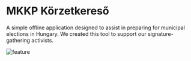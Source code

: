 # MKKP Körzetkereső
A simple offline application designed to assist in preparing for municipal elections in Hungary. We created this tool to support our signature-gathering activists.

![feature](https://github.com/user-attachments/assets/bb5ae221-af96-4ad8-9ccd-0d63729949c0)
